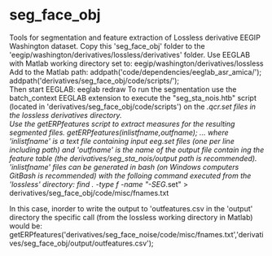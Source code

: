 # seg_face_obj
Tools for segmentation and feature extraction of Lossless derivative EEGIP Washington dataset. 
Copy this 'seg_face_obj' folder to the 'eegip/washington/derivatives/lossless/derivatives' folder. 
Use EEGLAB with Matlab working directory set to:  eegip/washington/derivatives/lossless  
Add to the Matlab path:  addpath('code/dependencies/eeglab_asr_amica/'); addpath('derivatives/seg_face_obj/code/scripts/');  
Then start EEGLAB:  eeglab redraw  To run the segmentation use the batch_context EEGLAB extension to execute the "seg_sta_nois.htb" script (located in 'derivatives/seg_face_obj/code/scripts') on the *.qcr.set files in the lossless derivatives directory.  
Use the getERPfeatures script to extract measures for the resulting segmented files.  getERPfeatures(inlistfname,outfname); ... where 'inlistfname' is a text file containing input *eeg.set files (one per line including path) and 'outfname' is the name of the output file contain ing the feature table (the derivatives/seg_sta_nois/output path is recommended). 
'inlistfname' files can be generated in bash (on Windows computers GitBash is recommended) with the folloing command executed from the 'lossless' directory:  find . -type f -name "*-SEG*.set" > derivatives/seg_face_obj/code/misc/fnames.txt  

In this case, inorder to write the output to 'outfeatures.csv in the 'output' directory the specific call (from the lossless working directory in Matlab) would be:  getERPfeatures('derivatives/seg_face_noise/code/misc/fnames.txt','derivatives/seg_face_obj/output/outfeatures.csv');
